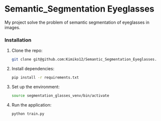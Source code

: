 # Semantic_Segmentation Eyeglasses

My project solve the problem of semantic segmentation of eyeglasses in images.

### Installation

1. Clone the repo:

    ```bash
    git clone git@github.com:Kimiko12/Semantic_Segmentation_Eyeglasses.git
    ```

2. Install dependencies:

    ```bash
    pip install -r requirements.txt
    ```

3. Set up the environment:

    ```bash
    source segmentation_glasses_venv/bin/activate
    ```

4. Run the application:

    ```bash
    python train.py
    ```
